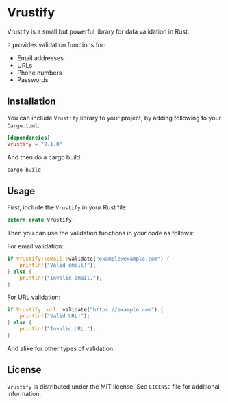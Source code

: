 # Vrustify

Vrustify is a small but powerful library for data validation in Rust.

It provides validation functions for:

* Email addresses
* URLs
* Phone numbers
* Passwords

## Installation

You can include `Vrustify` library to your project, by adding following to your `Cargo.toml`:

```toml
[dependencies]
Vrustify = "0.1.0"
```

And then do a cargo build:

```bash
cargo build
```

## Usage

First, include the `Vrustify` in your Rust file:

```rust
extern crate Vrustify;
```

Then you can use the validation functions in your code as follows:

For email validation:

```rust
if Vrustify::email::validate("example@example.com") {
    println!("Valid email!");
} else {
    println!("Invalid email.");
}
```

For URL validation:

```rust
if Vrustify::url::validate("https://example.com") {
    println!("Valid URL!");
} else {
    println!("Invalid URL.");
}
```

And alike for other types of validation.

## License

`Vrustify` is distributed under the MIT license. See `LICENSE` file for additional information.

